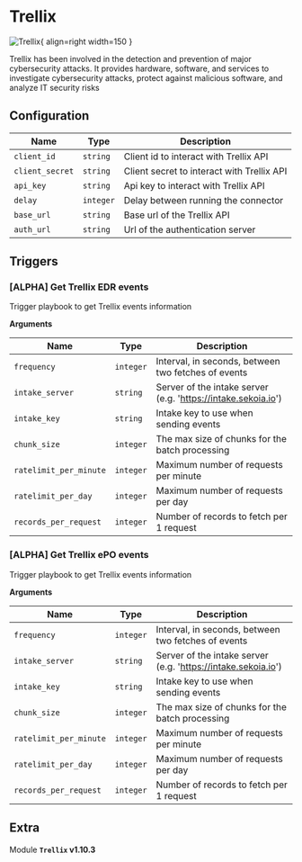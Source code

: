 # Trellix

![Trellix](/assets/playbooks/library/trellix.png){ align=right width=150 }

Trellix has been involved in the detection and prevention of major cybersecurity attacks. It provides hardware, software, and services to investigate cybersecurity attacks, protect against malicious software, and analyze IT security risks

## Configuration

| Name      |  Type   |  Description  |
| --------- | ------- | --------------------------- |
| `client_id` | `string` | Client id to interact with Trellix API |
| `client_secret` | `string` | Client secret to interact with Trellix API |
| `api_key` | `string` | Api key to interact with Trellix API |
| `delay` | `integer` | Delay between running the connector |
| `base_url` | `string` | Base url of the Trellix API |
| `auth_url` | `string` | Url of the authentication server |

## Triggers

### [ALPHA] Get Trellix EDR events

Trigger playbook to get Trellix events information

**Arguments**

| Name      |  Type   |  Description  |
| --------- | ------- | --------------------------- |
| `frequency` | `integer` | Interval, in seconds, between two fetches of events |
| `intake_server` | `string` | Server of the intake server (e.g. 'https://intake.sekoia.io') |
| `intake_key` | `string` | Intake key to use when sending events |
| `chunk_size` | `integer` | The max size of chunks for the batch processing |
| `ratelimit_per_minute` | `integer` | Maximum number of requests per minute |
| `ratelimit_per_day` | `integer` | Maximum number of requests per day |
| `records_per_request` | `integer` | Number of records to fetch per 1 request |


### [ALPHA] Get Trellix ePO events

Trigger playbook to get Trellix events information

**Arguments**

| Name      |  Type   |  Description  |
| --------- | ------- | --------------------------- |
| `frequency` | `integer` | Interval, in seconds, between two fetches of events |
| `intake_server` | `string` | Server of the intake server (e.g. 'https://intake.sekoia.io') |
| `intake_key` | `string` | Intake key to use when sending events |
| `chunk_size` | `integer` | The max size of chunks for the batch processing |
| `ratelimit_per_minute` | `integer` | Maximum number of requests per minute |
| `ratelimit_per_day` | `integer` | Maximum number of requests per day |
| `records_per_request` | `integer` | Number of records to fetch per 1 request |


## Extra

Module **`Trellix` v1.10.3**